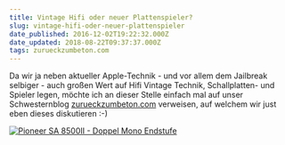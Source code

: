 ```yaml
---
title: Vintage Hifi oder neuer Plattenspieler?
slug: vintage-hifi-oder-neuer-plattenspieler
date_published: 2016-12-02T19:22:32.000Z
date_updated: 2018-08-22T09:37:37.000Z
tags: zurueckzumbeton.com
---
```


Da wir ja neben aktueller Apple-Technik - und vor allem dem Jailbreak selbiger - auch großen Wert auf Hifi Vintage Technik, Schallplatten- und Spieler legen, möchte ich an dieser Stelle einfach mal auf unser Schwesternblog [zurueckzumbeton.com](http://zurueckzumbeton.com/2016/12/02/schallplattenspieler-heute/) verweisen, auf welchem wir just eben dieses diskutieren :-)

[![Pioneer SA 8500II - Doppel Mono Endstufe](http://zurueckzumbeton.com/images/posts/2013-12/pioneer_sa_8500II.jpg)](http://zurueckzumbeton.com/2016/12/02/schallplattenspieler-heute/)
